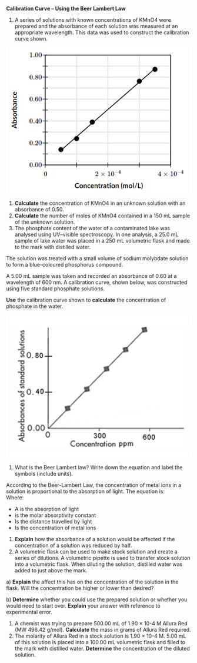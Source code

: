 **Calibration Curve – Using the Beer Lambert Law**

1. A series of solutions with known concentrations of KMnO4 were prepared and the absorbance of each solution was measured at an appropriate wavelength. This data was used to construct the calibration curve shown.

![Beer Lambert Law Practice Problems](<Chemistry/Term 2/Attachments/Beer Lambert Law Practice Problems.png>)

1. **Calculate** the concentration of KMnO4 in an unknown solution with an absorbance of 0.50.
2. **Calculate** the number of moles of KMnO4 contained in a 150 mL sample of the unknown solution.
3. The phosphate content of the water of a contaminated lake was analysed using UV–visible spectroscopy. In one analysis, a 25.0 mL sample of lake water was placed in a 250 mL volumetric flask and made to the mark with distilled water.

The solution was treated with a small volume of sodium molybdate solution to form a blue-coloured phosphorus compound.

A 5.00 mL sample was taken and recorded an absorbance of 0.60 at a wavelength of 600 nm. A calibration curve, shown below, was constructed using five standard phosphate solutions.

**Use** the calibration curve shown to **calculate** the concentration of phosphate in the water.

![Beer Lambert Law Practice Problems](<Chemistry/Term 2/Attachments/Beer Lambert Law Practice Problems 1.png>)

1. What is the Beer Lambert law? Write down the equation and label the symbols (include units).

According to the Beer-Lambert Law, the concentration of metal ions in a solution is proportional to the absorption of light. The equation is:  
Where:

- A is the absorption of light
- is the molar absorptivity constant
- Is the distance travelled by light
- Is the concentration of metal ions

1. **Explain** how the absorbance of a solution would be affected if the concentration of a solution was reduced by half.
2. A volumetric flask can be used to make stock solution and create a series of dilutions. A volumetric pipette is used to transfer stock solution into a volumetric flask. When diluting the solution, distilled water was added to just above the mark.

a) **Explain** the affect this has on the concentration of the solution in the flask. Will the concentration be higher or lower than desired?

b) **Determine** whether you could use the prepared solution or whether you would need to start over. **Explain** your answer with reference to experimental error.

1. A chemist was trying to prepare 500.00 mL of 1.90 × 10-4 M Allura Red (MW 496.42 g/mol). **Calculate** the mass in grams of Allura Red required.
2. The molarity of Allura Red in a stock solution is 1.90 × 10-4 M. 5.00 mL of this solution is placed into a 100.00 mL volumetric flask and filled to the mark with distilled water. **Determine** the concentration of the diluted solution.